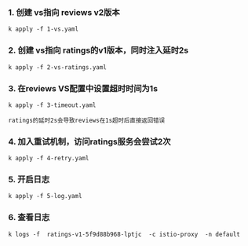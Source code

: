 ### 1. 创建 vs指向 reviews v2版本
```
k apply -f 1-vs.yaml 
```

### 2. 创建 vs指向 ratings的v1版本，同时注入延时2s
```
k apply -f 2-vs-ratings.yaml 
```

### 3. 在reviews VS配置中设置超时时间为1s
```
k apply -f 3-timeout.yaml 

ratings的延时2s会导致reviews在1s超时后直接返回错误
```

### 4. 加入重试机制，访问ratings服务会尝试2次
```
k apply -f 4-retry.yaml
```

### 5. 开启日志
```
k apply -f 5-log.yaml
```

### 6. 查看日志
```
k logs -f  ratings-v1-5f9d88b968-lptjc  -c istio-proxy  -n default
```